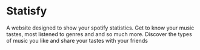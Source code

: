 # Statisfy

A website designed to show your spotify statistics. Get to know your music tastes, most listened to genres and and so much more. Discover the types of music you like and share your tastes with your friends
